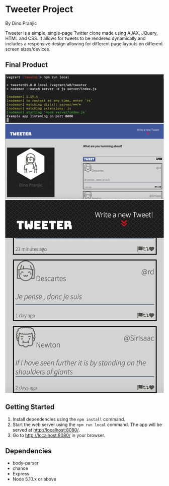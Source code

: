 # Tweeter Project
By Dino Pranjic

Tweeter is a simple, single-page Twitter clone made using AJAX, JQuery, HTML and CSS. It allows for tweets to be rendered dynamically and includes a responsive design allowing for different page layouts on different screen sizes/devices.

## Final Product

!["Screenshot of URLs page"](https://github.com/DinoPranjic/tweeter/blob/master/public/images/Server-screenshot.png)
!["Screenshot of URLs page"](https://github.com/DinoPranjic/tweeter/blob/master/public/images/Desktop-screenshot.png)
!["Screenshot of URLs page"](https://github.com/DinoPranjic/tweeter/blob/master/public/images/Tablet-screenshot.png)


## Getting Started

1. Install dependencies using the `npm install` command.
2. Start the web server using the `npm run local` command. The app will be served at <http://localhost:8080/>.
4. Go to <http://localhost:8080/> in your browser.

## Dependencies

- body-parser
- chance
- Express
- Node 5.10.x or above
